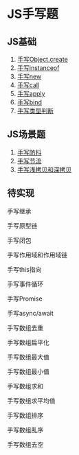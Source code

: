 # JS手写题

## JS基础

1. [手写Object.create](./demo/base/craete.html)
2. [手写instanceof](./demo/base/instanceof.html)
3. [手写new](./demo/base/new.html)
4. [手写call](./demo/base/call.html)
5. [手写apply](./demo/base/apply.html)
6. [手写bind](./demo/base/bind.html)
7. [手写类型判断](./demo/base/getType.html)

## JS场景题

1. [手写防抖](./demo/business/debounce.html)
2. [手写节流](./demo/business/throttle.html)
3. [手写浅拷贝和深拷贝](./demo/business/shallowCopyOrDeepCopy.html)



## 待实现

手写继承

手写原型链

手写闭包

手写作用域和作用域链

手写this指向

手写事件循环

手写Promise

手写async/await

手写数组去重

手写数组扁平化

手写数组最大值

手写数组最小值

手写数组求和

手写数组求平均值

手写数组排序

手写数组乱序

手写数组去空
